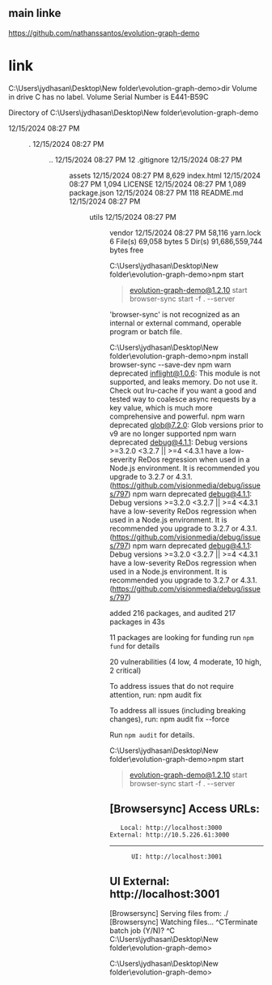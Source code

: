 ## main linke
https://github.com/nathanssantos/evolution-graph-demo
# link

C:\Users\jydhasan\Desktop\New folder\evolution-graph-demo>dir
 Volume in drive C has no label.
 Volume Serial Number is E441-B59C

 Directory of C:\Users\jydhasan\Desktop\New folder\evolution-graph-demo

12/15/2024  08:27 PM    <DIR>          .
12/15/2024  08:27 PM    <DIR>          ..
12/15/2024  08:27 PM                12 .gitignore
12/15/2024  08:27 PM    <DIR>          assets
12/15/2024  08:27 PM             8,629 index.html
12/15/2024  08:27 PM             1,094 LICENSE
12/15/2024  08:27 PM             1,089 package.json
12/15/2024  08:27 PM               118 README.md
12/15/2024  08:27 PM    <DIR>          utils
12/15/2024  08:27 PM    <DIR>          vendor
12/15/2024  08:27 PM            58,116 yarn.lock
               6 File(s)         69,058 bytes
               5 Dir(s)  91,686,559,744 bytes free

C:\Users\jydhasan\Desktop\New folder\evolution-graph-demo>npm start

> evolution-graph-demo@1.2.10 start
> browser-sync start -f . --server

'browser-sync' is not recognized as an internal or external command,
operable program or batch file.

C:\Users\jydhasan\Desktop\New folder\evolution-graph-demo>npm install browser-sync --save-dev
npm warn deprecated inflight@1.0.6: This module is not supported, and leaks memory. Do not use it. Check out lru-cache if you want a good and tested way to coalesce async requests by a key value, which is much more comprehensive and powerful.
npm warn deprecated glob@7.2.0: Glob versions prior to v9 are no longer supported
npm warn deprecated debug@4.1.1: Debug versions >=3.2.0 <3.2.7 || >=4 <4.3.1 have a low-severity ReDos regression when used in a Node.js environment. It is recommended you upgrade to 3.2.7 or 4.3.1. (https://github.com/visionmedia/debug/issues/797)
npm warn deprecated debug@4.1.1: Debug versions >=3.2.0 <3.2.7 || >=4 <4.3.1 have a low-severity ReDos regression when used in a Node.js environment. It is recommended you upgrade to 3.2.7 or 4.3.1. (https://github.com/visionmedia/debug/issues/797)
npm warn deprecated debug@4.1.1: Debug versions >=3.2.0 <3.2.7 || >=4 <4.3.1 have a low-severity ReDos regression when used in a Node.js environment. It is recommended you upgrade to 3.2.7 or 4.3.1. (https://github.com/visionmedia/debug/issues/797)

added 216 packages, and audited 217 packages in 43s

11 packages are looking for funding
  run `npm fund` for details

20 vulnerabilities (4 low, 4 moderate, 10 high, 2 critical)

To address issues that do not require attention, run:
  npm audit fix

To address all issues (including breaking changes), run:
  npm audit fix --force

Run `npm audit` for details.

C:\Users\jydhasan\Desktop\New folder\evolution-graph-demo>npm start

> evolution-graph-demo@1.2.10 start
> browser-sync start -f . --server

[Browsersync] Access URLs:
 ------------------------------------
       Local: http://localhost:3000
    External: http://10.5.226.61:3000
 ------------------------------------
          UI: http://localhost:3001
 UI External: http://localhost:3001
 ------------------------------------
[Browsersync] Serving files from: ./
[Browsersync] Watching files...
^CTerminate batch job (Y/N)?
^C
C:\Users\jydhasan\Desktop\New folder\evolution-graph-demo>

C:\Users\jydhasan\Desktop\New folder\evolution-graph-demo>
